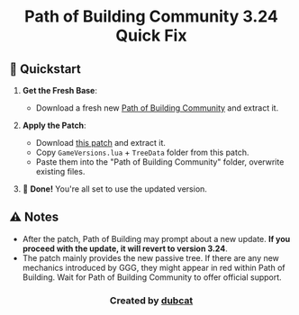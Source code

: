 <h1 align="center">Path of Building Community 3.24 Quick Fix</h1>

## 🚀 Quickstart

1. **Get the Fresh Base**:
    - Download a fresh new [Path of Building Community](https://github.com/PathOfBuildingCommunity/PathOfBuilding/releases/download/v2.39.3/PathOfBuildingCommunity-Portable.zip) and extract it.

2. **Apply the Patch**:
    - Download [this patch](https://github.com/dubcat/Path_Of_Building_Community_Quick_Fix/archive/refs/heads/main.zip) and extract it.
    - Copy `GameVersions.lua` + `TreeData` folder from this patch.
    - Paste them into the "Path of Building Community" folder, overwrite existing files.

3. 🎉 **Done!** You're all set to use the updated version.

## ⚠️ Notes

- After the patch, Path of Building may prompt about a new update. **If you proceed with the update, it will revert to version 3.24**.
- The patch mainly provides the new passive tree. If there are any new mechanics introduced by GGG, they might appear in red within Path of Building. Wait for Path of Building Community to offer official support.

<h3 align="center">Created by <a href="https://www.twitch.tv/dubca7" target="_blank">dubcat</a></h3>
